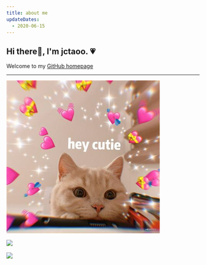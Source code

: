 ```yaml
---
title: about me
updateDates:
  - 2020-06-15
---
```


## Hi there👋, I'm jctaoo. 💗
Welcome to my [GitHub homepage](https://github.com/jctaoo)

---
![](https://github.com/jctaoo/jctaoo/blob/main/IMG_1293.JPG?raw=true)

![](https://github-readme-stats.vercel.app/api?username=jctaoo&count_private=true&show_icons=true)

![](https://github-readme-stats.vercel.app/api/top-langs/?username=jctaoo&hide=css,html&layout=compact)


